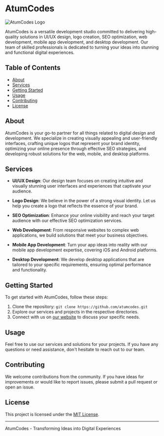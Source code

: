 # AtumCodes

![AtumCodes Logo](https://drive.google.com/uc?export=download&id=1ETQYa4DTszv06XF_XyG5ywhfvlIuVPPC)

AtumCodes is a versatile development studio committed to delivering high-quality solutions in UI/UX design, logo creation, SEO optimization, web development, mobile app development, and desktop development. Our team of skilled professionals is dedicated to turning your ideas into stunning and functional digital experiences.

## Table of Contents
- [About](#about)
- [Services](#services)
- [Getting Started](#getting-started)
- [Usage](#usage)
- [Contributing](#contributing)
- [License](#license)

## About

AtumCodes is your go-to partner for all things related to digital design and development. We specialize in creating visually appealing and user-friendly interfaces, crafting unique logos that represent your brand identity, optimizing your online presence through effective SEO strategies, and developing robust solutions for the web, mobile, and desktop platforms.

## Services

- **UI/UX Design**: Our design team focuses on creating intuitive and visually stunning user interfaces and experiences that captivate your audience.

- **Logo Design**: We believe in the power of a strong visual identity. Let us help you create a logo that reflects the essence of your brand.

- **SEO Optimization**: Enhance your online visibility and reach your target audience with our effective SEO optimization services.

- **Web Development**: From responsive websites to complex web applications, we build solutions that meet your business objectives.

- **Mobile App Development**: Turn your app ideas into reality with our mobile app development expertise, covering iOS and Android platforms.

- **Desktop Development**: We develop desktop applications that are tailored to your specific requirements, ensuring optimal performance and functionality.

## Getting Started

To get started with AtumCodes, follow these steps:

1. Clone the repository: `git clone https://github.com/atumcodes.git`
2. Explore our services and projects in the respective directories.
3. Connect with us on [our website](https://www.atumcodes.com) to discuss your specific needs.

## Usage

Feel free to use our services and solutions for your projects. If you have any questions or need assistance, don't hesitate to reach out to our team.

## Contributing

We welcome contributions from the community. If you have ideas for improvements or would like to report issues, please submit a pull request or open an issue.

## License

This project is licensed under the [MIT License](LICENSE).

---

AtumCodes - Transforming Ideas into Digital Experiences
